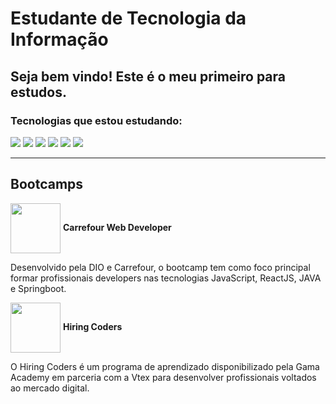 
# **Estudante de Tecnologia da Informação**

## **Seja bem vindo! Este é o meu primeiro para estudos**.

### Tecnologias que estou estudando:

<div>
<a href="https://www.python.org/doc/" target="_blank"><img src="https://img.shields.io/badge/Python-3776AB?style=for-the-badge&logo=python&logoColor=white"></a>
<a href="https://www.w3schools.com/html/" target="_blank"><img src="https://img.shields.io/badge/HTML-239120?style=for-the-badge&logo=html5&logoColor=white"></a>
<a href="https://www.w3schools.com/css/" target="_blank"><img src="https://img.shields.io/badge/CSS-239120?&style=for-the-badge&logo=css3&logoColor=white"></a>
<a href="https://www.w3schools.com/js/default.asp" target="_blank"><img src="https://img.shields.io/badge/JavaScript-F7DF1E?style=for-the-badge&logo=javascript&logoColor=black"></a>
<a href="https://www.markdownguide.org/getting-started" target="_blank"><img src="https://img.shields.io/badge/Markdown-000000?style=for-the-badge&logo=markdown&logoColor=white"></a>
<a href="https://git-scm.com/doc" target="_blank"><img src="https://img.shields.io/badge/GitHub-100000?style=for-the-badge&logo=github&logoColor=white"></a>
</div>  


---
## **Bootcamps**
<a href="https://web.dio.me/track/carrefour-web-developer" target="_blank"><img align="center" alt="" height="80" width="80" src="https://hermes.digitalinnovation.one/tracks/c157ff82-82fa-4ede-a5e0-56d1b41c385e.png"></a> **Carrefour Web Developer**

Desenvolvido pela DIO e Carrefour, o bootcamp tem como foco principal formar profissionais developers nas tecnologias JavaScript, ReactJS, JAVA e Springboot.

<a href="https://www.hiringcoders.com.br/" target="_blank"><img align="center" alt="" height="80" width="80" src="https://user-images.githubusercontent.com/59925792/162859962-5691a974-c6d4-45fa-8dab-45ed4ec669af.png"></a> **Hiring Coders**

 O Hiring Coders é um programa de aprendizado disponibilizado pela Gama Academy em parceria com a Vtex para desenvolver profissionais voltados ao mercado digital.

